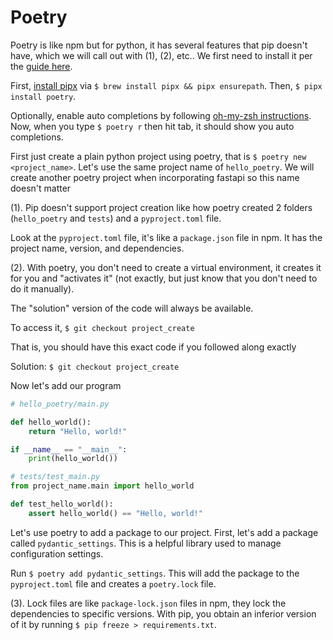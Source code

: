 # Poetry

Poetry is like npm but for python, it has several features that pip doesn't have, which we will call out with (1), (2), etc.. We first need to install it per the [guide here](https://python-poetry.org/docs/#installing-with-pipx).

First, [install pipx](https://pipx.pypa.io/stable/installation/) via `$ brew install pipx && pipx ensurepath`. Then, `$ pipx install poetry`.

Optionally, enable auto completions by following [oh-my-zsh instructions](https://python-poetry.org/docs/#oh-my-zsh). Now, when you type `$ poetry r` then hit tab, it should show you auto completions.

First just create a plain python project using poetry, that is `$ poetry new <project_name>`. Let's use the same project name of `hello_poetry`. We will create another poetry project when incorporating fastapi so this name doesn't matter

(1). Pip doesn't support project creation like how poetry created 2 folders (`hello_poetry` and `tests`) and a `pyproject.toml` file.

Look at the `pyproject.toml` file, it's like a `package.json` file in npm. It has the project name, version, and dependencies.

(2). With poetry, you don't need to create a virtual environment, it creates it for you and "activates it" (not exactly, but just know that you don't need to do it manually).

The "solution" version of the code will always be available.

To access it, `$ git checkout project_create`

That is, you should have this exact code if you followed along exactly

Solution: `$ git checkout project_create`

Now let's add our program

```python
# hello_poetry/main.py

def hello_world():
    return "Hello, world!"

if __name__ == "__main__":
    print(hello_world())
```

```python
# tests/test_main.py
from project_name.main import hello_world

def test_hello_world():
    assert hello_world() == "Hello, world!"
```

Let's use poetry to add a package to our project. First, let's add a package called `pydantic_settings`. This is a helpful library used to manage configuration settings.

Run `$ poetry add pydantic_settings`. This will add the package to the `pyproject.toml` file and creates a `poetry.lock` file.

(3). Lock files are like `package-lock.json` files in npm, they lock the dependencies to specific versions. With pip, you obtain an inferior version of it by running `$ pip freeze > requirements.txt`.
